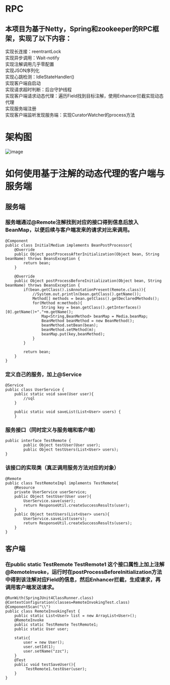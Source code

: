 # RPC
## 本项目为基于Netty，Spring和zookeeper的RPC框架，实现了以下内容：
实现长连接：reentrantLock  
实现异步调用：Wait-notify  
实现注解调用几乎零配置  
实现JSON序列化  
实现心跳检测：IdleStateHandler()  
实现客户端自启动  
实现请求超时判断：后台守护线程  
实现客户端请求动态代理：遍历Field找到目标注解，使用Enhancer拦截实现动态代理  
实现服务端注册  
实现客户端监听发现服务端：实现CuratorWatcher的process方法  

# 架构图
![image](https://github.com/zzc-000/RPC/assets/80253855/e88c93eb-7e73-4590-8329-ed6fac6a60f8)





# 如何使用基于注解的动态代理的客户端与服务端
## 服务端
### 服务端通过@Remote注解找到对应的接口得到信息后放入BeanMap，以便后续与客户端发来的请求对比来调用。
```
@Component
public class InitialMedium implements BeanPostProcessor{
    @Override
    public Object postProcessAfterInitialization(Object bean, String beanName) throws BeansException {
        return bean;
    }

    @Override
    public Object postProcessBeforeInitialization(Object bean, String beanName) throws BeansException {
        if(bean.getClass().isAnnotationPresent(Remote.class)){
            //System.out.println(bean.getClass().getName());
            Method[] methods = bean.getClass().getDeclaredMethods();
            for(Method m:methods){
                String key = bean.getClass().getInterfaces()[0].getName()+"."+m.getName();
                Map<String,BeanMethod> beanMap = Media.beanMap;
                BeanMethod beanMethod = new BeanMethod();
                beanMethod.setBean(bean);
                beanMethod.setMethod(m);
                beanMap.put(key,beanMethod);
            }
        }

        return bean;
    }
}
```
### 定义自己的服务，加上@Service
```
@Service
public class UserService {
    public static void save(User user){
        //sql
    }

    public static void saveList(List<User> users) {
    }
```
### 服务接口（同时定义与服务端和客户端）
```
public interface TestRemote {
        public Object testUser(User user);
        public Object testUsers(List<User> users);
}

```
### 该接口的实现类（真正调用服务方法对应的对象）
```
@Remote
public class TestRemoteImpl implements TestRemote{
    @Resource
    private UserService userService;
    public Object testUser(User user){
        UserService.save(user);
        return ResponseUtil.createSuccessResults(user);
    }
    public Object testUsers(List<User> users){
        UserService.saveList(users);
        return ResponseUtil.createSuccessResults(users);
    }
}

```
## 客户端
### 在public static TestRemote TestRemote1 这个接口属性上加上注解@RemoteInvoke，运行时在postProcessBeforeInitialization方法中得到该注解对应Field的信息，然后Enhancer拦截，生成请求，再调用客户端发送请求。
```
@RunWith(SpringJUnit4ClassRunner.class)
@ContextConfiguration(classes=RemoteInvokingTest.class)
@ComponentScan("\\")
public class RemoteInvokingTest {
    public static List<User> list = new ArrayList<User>();
    @RemoteInvoke
    public static TestRemote TestRemote1;
    public static User user;

    static{
        user = new User();
        user.setId(1);
        user.setName("zzc");
    }
    @Test
    public void testSaveUser(){
         TestRemote1.testUser(user);
    }
}
```
